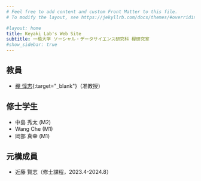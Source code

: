 ```yaml
---
# Feel free to add content and custom Front Matter to this file.
# To modify the layout, see https://jekyllrb.com/docs/themes/#overriding-theme-defaults

#layout: home
title: Keyaki Lab's Web Site
subtitle: 一橋大学 ソーシャル・データサイエンス研究科 欅研究室
#show_sidebar: true
---
```

## 教員
- [欅 惇志](https://www.keyakkie.com/){:target="_blank"}（准教授）

## 修士学生
- 中島 秀太 (M2)
- Wang Che (M1)
- 岡部 真幸 (M1)

## 元構成員
- 近藤 賢志（修士課程，2023.4-2024.8）
